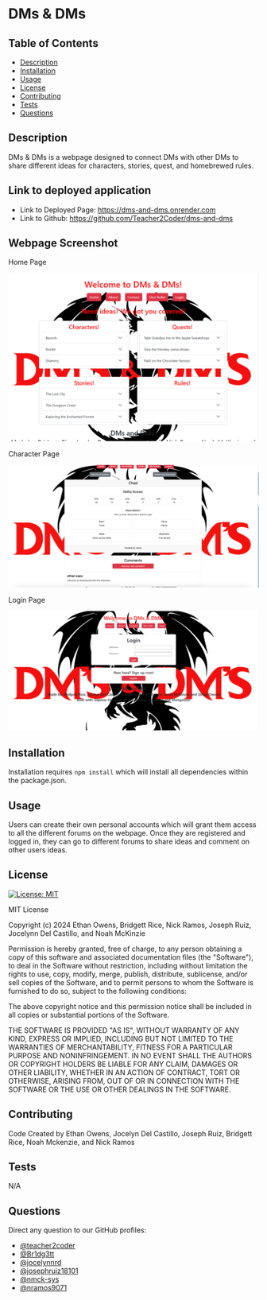 # DMs & DMs

## Table of Contents
* [Description](#description)
* [Installation](#installation)
* [Usage](#usage)
* [License](#license)
* [Contributing](#contributing)
* [Tests](#tests)
* [Questions](#questions)

## Description

DMs & DMs is a webpage designed to connect DMs with other DMs to share different ideas for characters, stories, quest, and homebrewed rules.

## Link to deployed application
 
* Link to Deployed Page: https://dms-and-dms.onrender.com
* Link to Github: https://github.com/Teacher2Coder/dms-and-dms

## Webpage Screenshot

Home Page

![Homepage-Screenshot](public/images/HomepageScreenshot.png)

Character Page

![Characterpage-Screenshot](public/images/character-page.png)

Login Page

![Loginpage-Screenshot](public/images/LoginpageScreenshot.png)

## Installation
Installation requires ```npm install``` which will install all dependencies within the package.json.
 
## Usage
Users can create their own personal accounts which will grant them access to all the different forums on the webpage. Once they are registered and logged in, they can go to different forums to share ideas and comment on other users ideas. 
 
## License
[![License: MIT](https://img.shields.io/badge/License-MIT-yellow.svg)](https://opensource.org/licenses/MIT)

MIT License

Copyright (c) 2024 Ethan Owens, Bridgett Rice, Nick Ramos, Joseph Ruiz, Jocelynn Del Castillo, and Noah McKinzie

Permission is hereby granted, free of charge, to any person obtaining a copy
of this software and associated documentation files (the "Software"), to deal
in the Software without restriction, including without limitation the rights
to use, copy, modify, merge, publish, distribute, sublicense, and/or sell
copies of the Software, and to permit persons to whom the Software is
furnished to do so, subject to the following conditions:

The above copyright notice and this permission notice shall be included in all
copies or substantial portions of the Software.

THE SOFTWARE IS PROVIDED "AS IS", WITHOUT WARRANTY OF ANY KIND, EXPRESS OR
IMPLIED, INCLUDING BUT NOT LIMITED TO THE WARRANTIES OF MERCHANTABILITY,
FITNESS FOR A PARTICULAR PURPOSE AND NONINFRINGEMENT. IN NO EVENT SHALL THE
AUTHORS OR COPYRIGHT HOLDERS BE LIABLE FOR ANY CLAIM, DAMAGES OR OTHER
LIABILITY, WHETHER IN AN ACTION OF CONTRACT, TORT OR OTHERWISE, ARISING FROM,
OUT OF OR IN CONNECTION WITH THE SOFTWARE OR THE USE OR OTHER DEALINGS IN THE
SOFTWARE.
 
## Contributing
Code Created by Ethan Owens, Jocelyn Del Castillo, Joseph Ruiz, Bridgett Rice, Noah Mckenzie, and Nick Ramos
 
## Tests
N/A
 
## Questions

Direct any question to our GitHub profiles:
* [@teacher2coder](https://www.github.com/teacher2coder)
* [@Br1dg3tt](https://www.github.com/br1dg3tt)
* [@jocelynnrd](https://www.github.com/jocelynnrd)
* [@josephruiz18101](https://www.github.com/josephruiz18101)
* [@nmck-sys](https://www.github.com/nmck-sys)
* [@nramos9071](https://www.github.com/nramos9071)